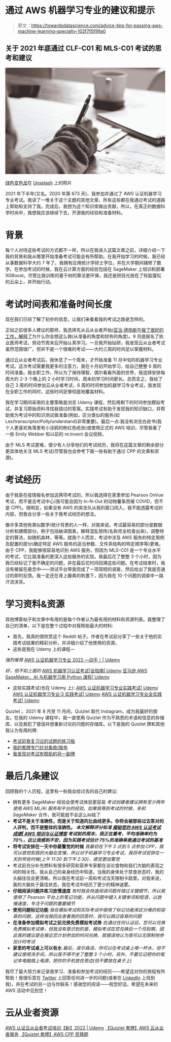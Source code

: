 # 通过 AWS 机器学习专业的建议和提示

> 原文：<https://towardsdatascience.com/advice-tips-for-passing-aws-machine-learning-specialty-102f7f5f99a0>

## 关于 2021 年底通过 CLF-C01 和 MLS-C01 考试的思考和建议

![](img/4bd341503ac9b3009b4c5e542f427980.png)

[绿色变色龙](https://unsplash.com/@craftedbygc?utm_source=medium&utm_medium=referral)在 [Unsplash](https://unsplash.com?utm_source=medium&utm_medium=referral) 上的照片

2021 年下半年(又名。2020 年第 673 天)，我参加并通过了 AWS 认证机器学习专业考试。我读了一堆关于这个主题的其他文章，所有这些都在我通过考试的道路上帮助和支持了我。完成后，我想为这个知识库做出贡献，所以，在真正的数据科学时尚中，我想我应该继续下去，开源我的经验和准备材料。

# **背景**

每个人对待这些考试的方式都不一样，所以在我进入这篇文章之前，详细介绍一下我的背景和我从哪里开始准备考试可能会有所帮助。在我开始学习的时候，我已经从事数据科学大约 7 年了。我拥有应用统计学硕士学位，并在大学期间辅修了数学。在参加考试的时候，我在云计算方面的经验包括在 SageMaker 上培训和部署 XGBoost。尽管比我训练的基于树的算法更环保，我还是把目光放在了轻盈蓬松的云朵上，并开始行动。

# **考试时间表和准备时间长度**

现在我们已经了解了初步的信息，让我们来看看我的考试之路是怎样的。

正如之前很多人建议的那样，我选择先从云从业者开始([亚当·德扬斯](https://medium.com/u/10046f93711f?source=post_page-----102f7f5f99a0--------------------------------)在[做了很好的工作，解释了](https://medium.com/@adam.dejans/my-path-to-passing-the-aws-machine-learning-certification-e8fc45ad7762)为什么你会想这么做(从准备的角度和财务的角度)。9 月底报名了执业医师考试，劳动节周末后开始认真学习。一旦我开始钻研，我发现云从业者考试虽然范围很广，但并不是一个很难的考试——大约三周的时间足以掌握材料。

通过云从业者考试后，我休息了一个周末，才开始准备 11 月中旬的机器学习专业考试。这次考试需要我更多的注意力，我在十月初开始学习，给自己整整 6 周的时间准备。我全职工作，所以为了保持理智，偶尔看看外面的世界，我选择安排每周大约 2-3 个晚上的 2 小时学习时间，周末的学习时间更长。总而言之，我给了自己 3 周的时间参加云从业者考试，6 周的时间参加机器学习专业考试，我发现在全职工作的同时，这些时间足够彻底地覆盖材料。

我在学习期间采用的主要策略是浏览 Udemy 课程，然后用剩下的时间参加模拟考试，并复习原始资料寻找我错过的答案。实践考试有助于发现我的知识缺口，并帮助我为考试中的知识测试做准备(例如，区分类似的服务(如 Lex/transcriptor/Polly/understand)非常重要)。最后一点:我没有浏览白皮书(我个人更喜欢角落里有小涂鸦的粉红色纸张)或使用正式的 AWS 培训，尽管我看了一些 Emily Webber 和以前的 re:Invent 会议视频。

由于 MLS 考试更难，很少有人分享他们的考试经历，我将在这篇文章的剩余部分更具体地关注 MLS 考试(尽管我也会参考下面一些有助于通过 CPP 的文章和资源)。

# **考试经历**

由于我是在疫情报名参加这两项考试的，所以我选择在家里参加 Pearson OnVue 考试，而不是去考试中心(我可能会因为 In-N-Out 的动物薯条而被 COVID，但不是 CPP)。很明显，如果没有 AWS 的突击队从我的窗口闯入，我不能透露考试的内容，但我会分享一些关于我考试经历的想法。

像许多其他有类似数学/统计背景的人一样，对我来说，考试最容易的部分是数据分析和建模部分。例子包括破译图表，解释混乱矩阵(名称完全检查出来)，调整特定的算法，如随机森林，等等。就我个人而言，考试中涉及 AWS 服务的特定用例及配置的部分(确定特定 AWS 服务的适当参数、文件夹结构的特定顺序等)更难。由于 CPP，我能够很容易地识别 AWS 服务，但因为 MLS-C01 是一个专业水平的考试，它比我准备的更深入这些服务的实现。我最后花了整整 3 个小时，因为我已经标记了我不确定的问题，并在最后花时间回溯这些问题。在考试结束时，我没有被留在悬念中——测试平台带我完成了一项简短的调查，然后给出了我是否通过的即时反馈。我一定还在肾上腺素的刺激下，因为我在 10 个问题的调查中一路汗流浃背。

# **学习资料&资源**

其他博客帖子和文章中有用的是每个作者认为最有用的材料和资源列表。我整理了自己的清单，以下是在整个过程中对我帮助最大的材料:

*   首先，我真的很欣赏这个 Reddit 帖子。作者在考试前分享了一些关于他的实践考试结果的精彩分析，并详细介绍了他使用的资源。
*   这些是我在 Udemy 上的课程—

*强烈推荐* [AWS 认证机器学习专业 2022 —动手！| Udemy](https://www.udemy.com/course/aws-machine-learning/)

*好，但不如上面的* [AWS 机器学习认证考试|全指南| Udemy](https://www.udemy.com/course/amazon-web-services-machine-learning/)
[亚马逊 AWS SageMaker，AI 与机器学习用 Python 课程| Udemy](https://www.udemy.com/course/aws-machine-learning-a-complete-guide-with-python/)

*   这些实践考试(也在 Udemy 上):
    [AWS 认证机器学习专业实践考试| Udemy](https://www.udemy.com/course/aws-certified-machine-learning-specialty-practice-exams-amazon/)
    [AWS 认证机器学习专业:3 实践考试| Udemy](https://www.udemy.com/course/aws-certified-machine-learning-specialty-full-practice-exams/)
    [AWS 认证机器学习专业全实践考试| Udemy](https://www.udemy.com/course/aws-machine-learning-practice-exam/)

Quizlet 。2021 年 8 月至 11 月间，Quizlet 取代 Instagram，成为我最好的朋友。在我的 Udemy 课程中，我一直使用 Quizlet 作为不熟悉的术语和信息的存储库，以及我犯了错误并想重新讨论的问题的存储库。以下是我的 Quizlet 牌和其他我认为有用的牌:

*   [考试前我复习过的试题的练习板](https://quizlet.com/626019794/aws-machine-learning-qs-flash-cards/)
*   [我的套牌专门针对条款/服务](https://quizlet.com/626951212/aws-machine-learning-concepts-flash-cards/)
*   [我发现对考试有帮助的另一副牌](https://quizlet.com/610314886/aws-ml-readiness-prep-flash-cards/)

# **最后几条建议**

回顾我的个人历程，这里有一些我会给过去的自己的建议:

*   拥有更多 SageMaker 经验会使考试体验更容易
    *考试创建者建议拥有至少两年使用 AWS ML/AI 服务和平台的经验。如果我等到考试的时候，多和 SageMaker* 合作，我可能就不会这么纠结了
*   **考试不是关于准确性，而是关于知道的比曲线更多。你将会被那些过去答对的人评判，而不是整体的准确性。 *本文解释评分标准* [*揭秘您的 AWS 认证考试成绩| AWS 培训与认证博客*](https://aws.amazon.com/blogs/training-and-certification/demystifying-your-aws-certification-exam-score/)
    *考试前的周末，我正在重考，平均准确率约为 70%，这让我感到不安，因为实践考试估计 75%的准确率是通过考试的基准***
*   **将考试安排在一天中你最警觉的时候** *我最初在下午 3 点到 5 点参加 CPP，我可以感觉到我的大脑在变慢，所以对于机器学习专业考试，我将考试安排在一天的早些时候(上午 11:30 到下午 2:30)，感觉更加警觉*
*   考试前充分补充燃料有很多研究和营养专家都在谈论食物和我们大脑的表现之间的相关性。我从自己的亲身经历中知道，当我的身体处于禁食状态时，我的头脑往往会更清晰。所以我在考试前一周和考试当天限制卡路里。对我来说，我的大脑处于最佳状态，我在考试中经历了更少的精神迷雾。
*   **仔细阅读问题并练习放慢速度** *有时我会快速阅读问题并错过关键细节，所以我使用了 Pearson 平台上的笔记功能，并从问题中键入关键单词和短语，以放慢速度，专注于问题的重要细节*
*   **使用问题标记功能** *我在模拟考试和实际考试中使用了标记功能来区分难的和容易的问题，这样当我回去查看我的回答时，我可以跳过容易的问题*
*   **在准备参加模拟考试之前兑换免费模拟考试券** *在通过任何认证后，您可以兑换免费模拟考试券，但我没有意识到的是，模拟考试在您兑换后一个月到期，因此我的建议是在接近您计划参加的时间兑换，我错误地认为我可以无限制地参加计时考试*
*   **家里的考试桌上可以有水** *最后，皮尔森说，你可以在考试桌上喝一杯水，但不建议使用洗手间，所以我不得不坐了整整 3 个小时。另外，不要忘记把你的笔记本电脑插上电源，把你的手机放在旁边(但不要放在桌子上)*

我尽了最大努力来记录我学习、准备和参加考试的经历——希望这对你的旅程有所帮助！我很乐意在 [Twitter](https://twitter.com/_maisiedaisie) 上回答任何进一步的问题(或者在 [LinkedIn](https://www.linkedin.com/in/maisiehall/) 上找到我)，并在考试的另一边与你联系！感谢您的阅读——祝您好运，希望在未来的 AWS 活动中见到您！

# 云从业者资源

[AWS 认证云从业者考试培训【新】2022 | Udemy](https://www.udemy.com/course/aws-certified-cloud-practitioner-training-course/)
[【Quizlet 套牌】AWS 云从业者服务](https://quizlet.com/620913594/aws-cloud-practitioner-services-flash-cards/)
[【Quizlet 套牌】AWS CPP 竞猜题](https://quizlet.com/620917074/aws-cpp-quiz-questions-flash-cards/)